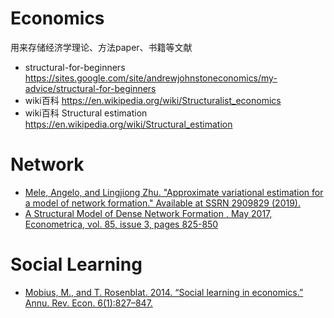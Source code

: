 # Economics
用来存储经济学理论、方法paper、书籍等文献
- structural-for-beginners https://sites.google.com/site/andrewjohnstoneconomics/my-advice/structural-for-beginners
- wiki百科 https://en.wikipedia.org/wiki/Structuralist_economics
- wiki百科 Structural estimation  https://en.wikipedia.org/wiki/Structural_estimation

# Network
- [Mele, Angelo, and Lingjiong Zhu. "Approximate variational estimation for a model of network formation." Available at SSRN 2909829 (2019).](https://github.com/NemoCoder/Economics/blob/master/network/APPROXIMATE%20VARIATIONAL%20ESTIMATION%20FOR%20A%20MODEL%20OF%20NETWORK.pdf)
- [A Structural Model of Dense Network Formation , May 2017, Econometrica, vol. 85, issue 3, pages 825-850](http://meleangelo.com/research.html)

# Social Learning
- [Mobius, M., and T. Rosenblat. 2014. “Social learning in economics.” Annu. Rev. Econ. 6(1):827–847.](https://github.com/NemoCoder/Economics/blob/master/Social%20Learning/Mobius_Rosenblat_2014_Social%20learning%20in%20economics2.pdf)
